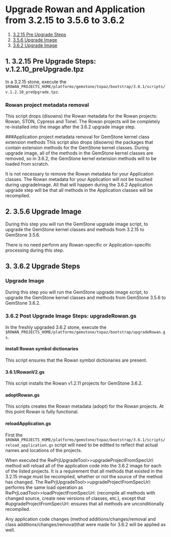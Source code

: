 # Upgrade Rowan and Application from 3.2.15 to 3.5.6 to 3.6.2
1. [3.2.15 Pre Upgrade Steps]()
2. [3.5.6 Upgrade Image]()
3. [3.6.2 Upgrade Image]()

## 1. 3.2.15 Pre Upgrade Steps: **v.1.2.10_preUpgrade.tpz**
In a 3.2.15 stone, execute the `$ROWAN_PROJECTS_HOME/platforms/gemstone/topaz/bootstrap/3.6.1/scripts/v.1.2.10_preUpgrade.tpz`. 

### Rowan project metadata removal
This script drops (disowns) the Rowan metadata for the Rowan projects: Rowan,
STON, Cypress and Tonel. The Rowan projects will be completely re-installed 
into the image after the 3.6.2 upgrade image step.

###Application project metadata removal for GemStone kernel class extension methods
This script also drops (disowns) the packages that contain extension methods
for the GemStone kernel classes. During upgrade image, all of the methods in
the GemStone kernel classes are removed, so in 3.6.2, the GemStone kernel 
extension methods will to be loaded from scratch. 

It is not necessary to remove the Rowan metadata for your Application classes.
The Rowan metadata for your Application will not be touched during upgradeImage.
All that will happen during the 3.6.2 Application upgrade step will be that
all methods in the Application classes will be recompiled.

## 2. 3.5.6 Upgrade Image
During this step you will run the GemStone upgrade image script, to 
upgrade the GemStone kernel classes and methods from 3.2.15 to GemStone 3.5.6.

There is no need perform any Rowan-specific or Application-specific processing
during this step.

## 3. 3.6.2 Upgrade Steps

### Upgrade Image
During this step you will run the GemStone upgrade image script, to 
upgrade the GemStone kernel classes and methods from GemStone 3.5.6 to GemStone 3.6.2.

### 3.6.2 Post Upgrade Image Steps: upgradeRowan.gs
In the freshly upgraded 3.6.2 stone, execute the `$ROWAN_PROJECTS_HOME/platforms/gemstone/topaz/bootstrap/upgradeRowan.gs`. 

#### install Rowan symbol dictionaries
This script ensures that the Rowan symbol dictionaries are present.

#### 3.6.1/RowanV2.gs
This script installs the Rowan v1.2.11 projects for GemStone 3.6.2.

#### adoptRowan.gs
This scripts creates the Rowan metadata (adopt) for the Rowan projects. 
At this point Rowan is fully functional.

#### reloadApplication.gs
First the `$ROWAN_PROJECTS_HOME/platforms/gemstone/topaz/bootstrap/3.6.1/scripts/reload_application.gs`
script will need to be editted to reflect that actual names and locations of the projects.

When executed the RwPrjUpgradeTool>>upgradeProjectFromSpecUrl: method will 
reload all of the application code into the 3.6.2 image for each of the listed projects.
It is a requirement that all methods that existed in the 3.2.15 image must be recompiled, 
whether or not the source of the method has changed.
The RwPrjUpgradeTool>>upgradeProjectFromSpecUrl: performs the same load operation as 
RwPrjLoadTool>>loadProjectFromSpecUrl: (recompile all methods with changed source, 
create new versions of classes, etc.), except that #upgradeProjectFromSpecUrl: ensures 
that all methods are unconditionally recompiled.

Any application code changes (method additions/changes/removal and class additions/changes/removal)that were made for 3.6.2 will be applied as well.

